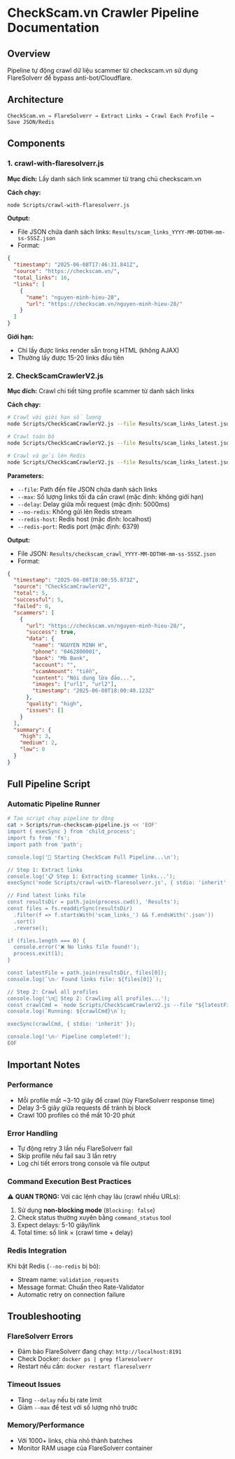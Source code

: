 # CheckScam.vn Crawler Pipeline Documentation

## Overview
Pipeline tự động crawl dữ liệu scammer từ checkscam.vn sử dụng FlareSolverr để bypass anti-bot/Cloudflare.

## Architecture
```
CheckScam.vn → FlareSolverr → Extract Links → Crawl Each Profile → Save JSON/Redis
```

## Components

### 1. crawl-with-flaresolverr.js
**Mục đích:** Lấy danh sách link scammer từ trang chủ checkscam.vn

**Cách chạy:**
```bash
node Scripts/crawl-with-flaresolverr.js
```

**Output:** 
- File JSON chứa danh sách links: `Results/scam_links_YYYY-MM-DDTHH-mm-ss-SSSZ.json`
- Format:
```json
{
  "timestamp": "2025-06-08T17:46:31.841Z",
  "source": "https://checkscam.vn/",
  "total_links": 16,
  "links": [
    {
      "name": "nguyen-minh-hieu-28",
      "url": "https://checkscam.vn/nguyen-minh-hieu-28/"
    }
  ]
}
```

**Giới hạn:**
- Chỉ lấy được links render sẵn trong HTML (không AJAX)
- Thường lấy được 15-20 links đầu tiên

### 2. CheckScamCrawlerV2.js
**Mục đích:** Crawl chi tiết từng profile scammer từ danh sách links

**Cách chạy:**
```bash
# Crawl với giới hạn số lượng
node Scripts/CheckScamCrawlerV2.js --file Results/scam_links_latest.json --max 10 --no-redis

# Crawl toàn bộ
node Scripts/CheckScamCrawlerV2.js --file Results/scam_links_latest.json --no-redis

# Crawl và gửi lên Redis
node Scripts/CheckScamCrawlerV2.js --file Results/scam_links_latest.json
```

**Parameters:**
- `--file`: Path đến file JSON chứa danh sách links
- `--max`: Số lượng links tối đa cần crawl (mặc định: không giới hạn)
- `--delay`: Delay giữa mỗi request (mặc định: 5000ms)
- `--no-redis`: Không gửi lên Redis stream
- `--redis-host`: Redis host (mặc định: localhost)
- `--redis-port`: Redis port (mặc định: 6379)

**Output:**
- File JSON: `Results/checkscam_crawl_YYYY-MM-DDTHH-mm-ss-SSSZ.json`
- Format:
```json
{
  "timestamp": "2025-06-08T18:00:55.873Z",
  "source": "CheckScamCrawlerV2",
  "total": 5,
  "successful": 5,
  "failed": 0,
  "scammers": [
    {
      "url": "https://checkscam.vn/nguyen-minh-hieu-28/",
      "success": true,
      "data": {
        "name": "NGUYEN MINH H",
        "phone": "0462800001",
        "bank": "Mb Bank",
        "account": "",
        "scamAmount": "tiền",
        "content": "Nội dung lừa đảo...",
        "images": ["url1", "url2"],
        "timestamp": "2025-06-08T18:00:40.123Z"
      },
      "quality": "high",
      "issues": []
    }
  ],
  "summary": {
    "high": 3,
    "medium": 2,
    "low": 0
  }
}
```

## Full Pipeline Script

### Automatic Pipeline Runner
```bash
# Tạo script chạy pipeline tự động
cat > Scripts/run-checkscam-pipeline.js << 'EOF'
import { execSync } from 'child_process';
import fs from 'fs';
import path from 'path';

console.log('🚀 Starting CheckScam Full Pipeline...\n');

// Step 1: Extract links
console.log('📋 Step 1: Extracting scammer links...');
execSync('node Scripts/crawl-with-flaresolverr.js', { stdio: 'inherit' });

// Find latest links file
const resultsDir = path.join(process.cwd(), 'Results');
const files = fs.readdirSync(resultsDir)
  .filter(f => f.startsWith('scam_links_') && f.endsWith('.json'))
  .sort()
  .reverse();

if (files.length === 0) {
  console.error('❌ No links file found!');
  process.exit(1);
}

const latestFile = path.join(resultsDir, files[0]);
console.log(`\n✅ Found links file: ${files[0]}`);

// Step 2: Crawl all profiles
console.log('\n📍 Step 2: Crawling all profiles...');
const crawlCmd = `node Scripts/CheckScamCrawlerV2.js --file "${latestFile}" --delay 3000 --no-redis`;
console.log(`Running: ${crawlCmd}\n`);

execSync(crawlCmd, { stdio: 'inherit' });

console.log('\n✅ Pipeline completed!');
EOF
```

## Important Notes

### Performance
- Mỗi profile mất ~3-10 giây để crawl (tùy FlareSolverr response time)
- Delay 3-5 giây giữa requests để tránh bị block
- Crawl 100 profiles có thể mất 10-20 phút

### Error Handling
- Tự động retry 3 lần nếu FlareSolverr fail
- Skip profile nếu fail sau 3 lần retry
- Log chi tiết errors trong console và file output

### Command Execution Best Practices
⚠️ **QUAN TRỌNG:** Với các lệnh chạy lâu (crawl nhiều URLs):
1. Sử dụng **non-blocking mode** (`Blocking: false`)
2. Check status thường xuyên bằng `command_status` tool
3. Expect delays: 5-10 giây/link
4. Total time: số link × (crawl time + delay)

### Redis Integration
Khi bật Redis (`--no-redis` bị bỏ):
- Stream name: `validation_requests`
- Message format: Chuẩn theo Rate-Validator
- Automatic retry on connection failure

## Troubleshooting

### FlareSolverr Errors
- Đảm bảo FlareSolverr đang chạy: `http://localhost:8191`
- Check Docker: `docker ps | grep flaresolverr`
- Restart nếu cần: `docker restart flaresolverr`

### Timeout Issues
- Tăng `--delay` nếu bị rate limit
- Giảm `--max` để test với số lượng nhỏ trước

### Memory/Performance
- Với 1000+ links, chia nhỏ thành batches
- Monitor RAM usage của FlareSolverr container
